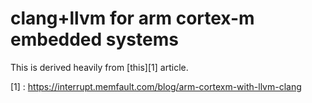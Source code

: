 # clang+llvm for arm cortex-m embedded systems

This is derived heavily from [this][1] article.

[1]  : https://interrupt.memfault.com/blog/arm-cortexm-with-llvm-clang
